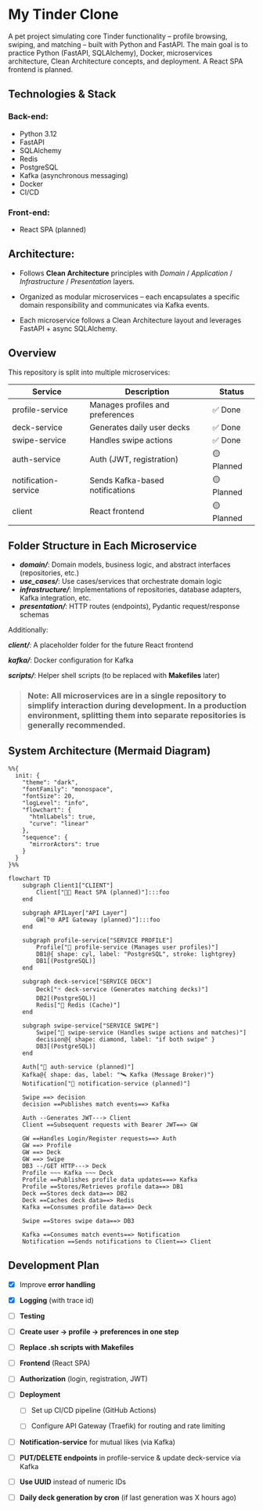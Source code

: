 # My Tinder Clone

A pet project simulating core Tinder functionality – profile browsing, swiping, and matching – built with Python and FastAPI.
The main goal is to practice Python (FastAPI, SQLAlchemy), Docker, microservices architecture, Clean Architecture concepts, and deployment. A React SPA frontend is planned.

## Technologies & Stack
### Back-end:

- Python 3.12
- FastAPI
- SQLAlchemy
- Redis
- PostgreSQL
- Kafka (asynchronous messaging)
- Docker
- CI/CD

### Front-end:
- React SPA (planned)

## Architecture:

- Follows **Clean Architecture** principles with *Domain* / *Application* / *Infrastructure* / *Presentation* layers.

- Organized as modular microservices – each encapsulates a specific domain responsibility and communicates via Kafka events.

- Each microservice follows a Clean Architecture layout and leverages FastAPI + async SQLAlchemy.

## Overview
This repository is split into multiple microservices:

| Service             | Description                        | Status       |
|---------------------|------------------------------------|--------------|
| profile-service     | Manages profiles and preferences   | ✅ Done       |
| deck-service        | Generates daily user decks         | ✅ Done       |
| swipe-service       | Handles swipe actions              | ✅ Done       |
| auth-service        | Auth (JWT, registration)           | 🟡 Planned    |
| notification-service| Sends Kafka-based notifications    | 🟡 Planned    |
| client              | React frontend                     | 🟡 Planned    |

## Folder Structure in Each Microservice

-  **_domain/_**: Domain models, business logic, and abstract interfaces (repositories, etc.)
-  **_use_cases/_**: Use cases/services that orchestrate domain logic
-  **_infrastructure/_**: Implementations of repositories, database adapters, Kafka integration, etc.
-  **_presentation/_**: HTTP routes (endpoints), Pydantic request/response schemas

Additionally:

**_client/_**: A placeholder folder for the future React frontend

**_kafka/_**: Docker configuration for Kafka

**_scripts/_**: Helper shell scripts (to be replaced with **Makefiles** later)



> ### Note: All microservices are in a single repository to simplify interaction during development. In a production environment, splitting them into separate repositories is generally recommended.

## System Architecture (Mermaid Diagram)
```mermaid
%%{
  init: {
    "theme": "dark",
    "fontFamily": "monospace",
    "fontSize": 20,
    "logLevel": "info",
    "flowchart": {
      "htmlLabels": true,
      "curve": "linear"
    },
    "sequence": {
      "mirrorActors": true
    }
  }
}%%

flowchart TD
    subgraph Client1["CLIENT"]
        Client["🧑‍💻 React SPA (planned)"]:::foo
    end

    subgraph APILayer["API Layer"]
        GW["🌐 API Gateway (planned)"]:::foo
    end

    subgraph profile-service["SERVICE PROFILE"]
        Profile["👤 profile-service (Manages user profiles)"]
        DB1@{ shape: cyl, label: "PostgreSQL", stroke: lightgrey}
        DB1[(PostgreSQL)]
    end

    subgraph deck-service["SERVICE DECK"]
        Deck["🃏 deck-service (Generates matching decks)"]
        DB2[(PostgreSQL)]
        Redis["🧠 Redis (Cache)"]
    end

    subgraph swipe-service["SERVICE SWIPE"]
        Swipe["💚 swipe-service (Handles swipe actions and matches)"]
        decision@{ shape: diamond, label: "if both swipe" }
        DB3[(PostgreSQL)]
    end

    Auth["🔐 auth-service (planned)"]
    Kafka@{ shape: das, label: "🛰 Kafka (Message Broker)"}
    Notification["🔔 notification-service (planned)"]

    Swipe ==> decision
    decision ==Publishes match events==> Kafka

    Auth --Generates JWT---> Client
    Client ==Subsequent requests with Bearer JWT==> GW

    GW ==Handles Login/Register requests==> Auth
    GW ==> Profile
    GW ==> Deck
    GW ==> Swipe
    DB3 --/GET HTTP---> Deck
    Profile ~~~ Kafka ~~~ Deck
    Profile ==Publishes profile data updates===> Kafka
    Profile ==Stores/Retrieves profile data==> DB1
    Deck ==Stores deck data==> DB2
    Deck ==Caches deck data==> Redis
    Kafka ==Consumes profile data==> Deck

    Swipe ==Stores swipe data==> DB3

    Kafka ==Consumes match events==> Notification
    Notification ==Sends notifications to Client==> Client
```



## Development Plan

 - [x] Improve **error handling**

 - [x] **Logging** (with trace id)

 - [ ] **Testing**

 - [ ] **Create user → profile → preferences in one step**

 - [ ] **Replace .sh scripts with Makefiles**

 - [ ] **Frontend** (React SPA)

 - [ ] **Authorization** (login, registration, JWT)

 - [ ] **Deployment**

    - [ ] Set up CI/CD pipeline (GitHub Actions)

    - [ ] Configure API Gateway (Traefik) for routing and rate limiting

 - [ ] **Notification-service** for mutual likes (via Kafka)

 - [ ] **PUT/DELETE endpoints** in profile-service & update deck-service via Kafka

 - [ ] **Use UUID** instead of numeric IDs

 - [ ] **Daily deck generation by cron** (if last generation was X hours ago)
